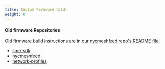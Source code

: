 ```yaml
---
title: Custom Firmware (old)
weight: 0
---
```


#### Old firmware Repositories

Old firmware build instructions are in [our nycmeshfeed repo's README file.](https://github.com/nycmeshnet/nycmeshfeed/)

- [lime-sdk](https://github.com/nycmeshnet/lime-sdk/)
- [nycmeshfeed](https://github.com/nycmeshnet/nycmeshfeed/)
- [network-profiles](https://github.com/nycmeshnet/network-profiles)



